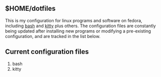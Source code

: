 ## $HOME/dotfiles

This is my configuration for linux programs and software on fedora, including [bash][1] and [kitty][2] plus others. The configuration files are constantly being updated after installing new programs or modifying a pre-existing configuration, and are tracked in the list below.

## Current configuration files

1. bash
2. kitty

[1]: https://www.gnu.org/software/bash/ "bash"
[2]: https://github.com/kovidgoyal/kitty "kitty"
